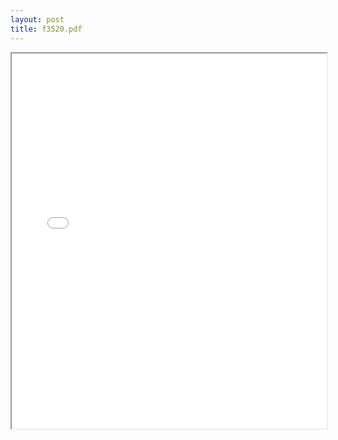 ```yaml
---
layout: post
title: f3520.pdf
---
```


<div class="pdf-container">
<iframe src="/irs.ea/assets/pdfs/f3520.pdf" height="600" width="100%" allowFullScreen="true"></iframe>
</div>

